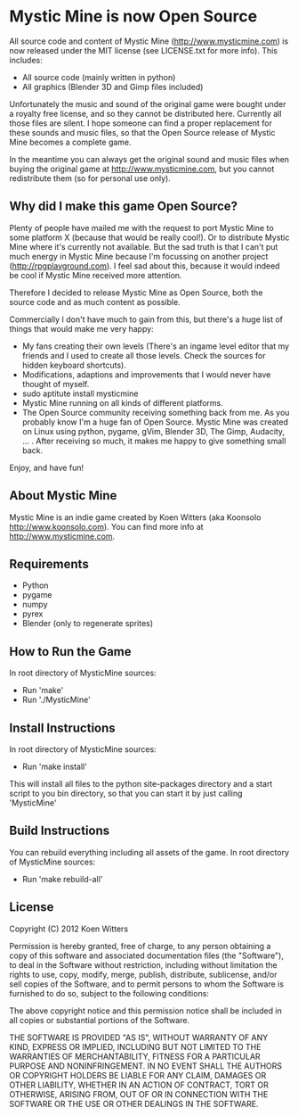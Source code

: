 Mystic Mine is now Open Source
==============================

All source code and content of Mystic Mine (http://www.mysticmine.com) is now
released under the MIT license (see LICENSE.txt for more info). This includes:
- All source code (mainly written in python)
- All graphics (Blender 3D and Gimp files included)

Unfortunately the music and sound of the original game were bought under a
royalty free license, and so they cannot be distributed here. Currently all
those files are silent. I hope someone can find a proper replacement for these
sounds and music files, so that the Open Source release of Mystic Mine becomes
a complete game.

In the meantime you can always get the original sound and music files when
buying the original game at http://www.mysticmine.com, but you cannot
redistribute them (so for personal use only).


Why did I make this game Open Source?
-------------------------------------

Plenty of people have mailed me with the request to port Mystic Mine to some
platform X (because that would be really cool!). Or to distribute Mystic Mine
where it's currently not available. But the sad truth is that I can't
put much energy in Mystic Mine because I'm focussing on another project
(http://rpgplayground.com). I feel sad about this, because it would indeed be
cool if Mystic Mine received more attention.

Therefore I decided to release Mystic Mine as Open Source, both the source code
and as much content as possible. 

Commercially I don't have much to gain from this, but there's a huge list of
things that would make me very happy:
- My fans creating their own levels (There's an ingame level editor that my
  friends and I used to create all those levels. Check the sources for hidden
  keyboard shortcuts).
- Modifications, adaptions and improvements that I would never have thought of
  myself.
- sudo aptitute install mysticmine
- Mystic Mine running on all kinds of different platforms.
- The Open Source community receiving something back from me. As you probably
  know I'm a huge fan of Open Source. Mystic Mine was created on Linux using
  python, pygame, gVim, Blender 3D, The Gimp, Audacity, ... . After receiving
  so much, it makes me happy to give something small back.

Enjoy, and have fun!


About Mystic Mine
-----------------
Mystic Mine is an indie game created by Koen Witters (aka Koonsolo http://www.koonsolo.com). 
You can find more info at http://www.mysticmine.com.


Requirements
------------
- Python
- pygame
- numpy
- pyrex
- Blender (only to regenerate sprites)


How to Run the Game
-------------------
In root directory of MysticMine sources:
- Run 'make'
- Run './MysticMine'


Install Instructions
--------------------
In root directory of MysticMine sources:
- Run 'make install'

This will install all files to the python site-packages directory and a start
script to you bin directory, so that you can start it by just calling
'MysticMine'


Build Instructions
------------------
You can rebuild everything including all assets of the game. In root directory
of MysticMine sources:
- Run 'make rebuild-all'


License
-------

Copyright (C) 2012 Koen Witters

Permission is hereby granted, free of charge, to any person obtaining a copy of this software and associated documentation files (the "Software"), to deal in the Software without restriction, including without limitation the rights to use, copy, modify, merge, publish, distribute, sublicense, and/or sell copies of the Software, and to permit persons to whom the Software is furnished to do so, subject to the following conditions:

The above copyright notice and this permission notice shall be included in all copies or substantial portions of the Software.

THE SOFTWARE IS PROVIDED "AS IS", WITHOUT WARRANTY OF ANY KIND, EXPRESS OR IMPLIED, INCLUDING BUT NOT LIMITED TO THE WARRANTIES OF MERCHANTABILITY, FITNESS FOR A PARTICULAR PURPOSE AND NONINFRINGEMENT. IN NO EVENT SHALL THE AUTHORS OR COPYRIGHT HOLDERS BE LIABLE FOR ANY CLAIM, DAMAGES OR OTHER LIABILITY, WHETHER IN AN ACTION OF CONTRACT, TORT OR OTHERWISE, ARISING FROM, OUT OF OR IN CONNECTION WITH THE SOFTWARE OR THE USE OR OTHER DEALINGS IN THE SOFTWARE.
